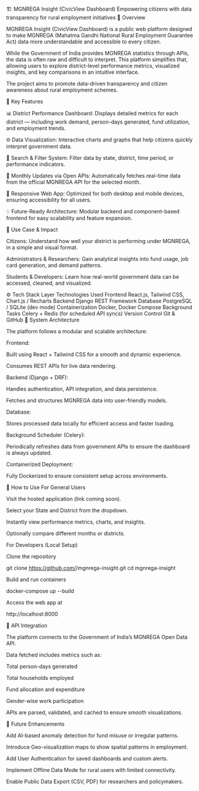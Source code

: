 🏗️ MGNREGA Insight (CivicView Dashboard)
Empowering citizens with data transparency for rural employment initiatives
🧩 Overview

MGNREGA Insight (CivicView Dashboard) is a public web platform designed to make MGNREGA (Mahatma Gandhi National Rural Employment Guarantee Act) data more understandable and accessible to every citizen.

While the Government of India provides MGNREGA statistics through APIs, the data is often raw and difficult to interpret. This platform simplifies that, allowing users to explore district-level performance metrics, visualized insights, and key comparisons in an intuitive interface.

The project aims to promote data-driven transparency and citizen awareness about rural employment schemes.

🌟 Key Features

📊 District Performance Dashboard:
Displays detailed metrics for each district — including work demand, person-days generated, fund utilization, and employment trends.

🌐 Data Visualization:
Interactive charts and graphs that help citizens quickly interpret government data.

🔎 Search & Filter System:
Filter data by state, district, time period, or performance indicators.

📅 Monthly Updates via Open APIs:
Automatically fetches real-time data from the official MGNREGA API for the selected month.

📱 Responsive Web App:
Optimized for both desktop and mobile devices, ensuring accessibility for all users.

💡 Future-Ready Architecture:
Modular backend and component-based frontend for easy scalability and feature expansion.

🧠 Use Case & Impact

Citizens:
Understand how well your district is performing under MGNREGA, in a simple and visual format.

Administrators & Researchers:
Gain analytical insights into fund usage, job card generation, and demand patterns.

Students & Developers:
Learn how real-world government data can be accessed, cleaned, and visualized.

⚙️ Tech Stack
Layer	Technologies Used
Frontend	React.js, Tailwind CSS, Chart.js / Recharts
Backend	Django REST Framework
Database	PostgreSQL / SQLite (dev mode)
Containerization	Docker, Docker Compose
Background Tasks	Celery + Redis (for scheduled API syncs)
Version Control	Git & GitHub
🧱 System Architecture

The platform follows a modular and scalable architecture:

Frontend:

Built using React + Tailwind CSS for a smooth and dynamic experience.

Consumes REST APIs for live data rendering.

Backend (Django + DRF):

Handles authentication, API integration, and data persistence.

Fetches and structures MGNREGA data into user-friendly models.

Database:

Stores processed data locally for efficient access and faster loading.

Background Scheduler (Celery):

Periodically refreshes data from government APIs to ensure the dashboard is always updated.

Containerized Deployment:

Fully Dockerized to ensure consistent setup across environments.

🧭 How to Use
For General Users

Visit the hosted application (link coming soon).

Select your State and District from the dropdown.

Instantly view performance metrics, charts, and insights.

Optionally compare different months or districts.

For Developers (Local Setup)

Clone the repository

git clone https://github.com/<your-username>/mgnrega-insight.git
cd mgnrega-insight


Build and run containers

docker-compose up --build


Access the web app at

http://localhost:8000

🧩 API Integration

The platform connects to the Government of India’s MGNREGA Open Data API.

Data fetched includes metrics such as:

Total person-days generated

Total households employed

Fund allocation and expenditure

Gender-wise work participation

APIs are parsed, validated, and cached to ensure smooth visualizations.

🚀 Future Enhancements

Add AI-based anomaly detection for fund misuse or irregular patterns.

Introduce Geo-visualization maps to show spatial patterns in employment.

Add User Authentication for saved dashboards and custom alerts.

Implement Offline Data Mode for rural users with limited connectivity.

Enable Public Data Export (CSV, PDF) for researchers and policymakers.
